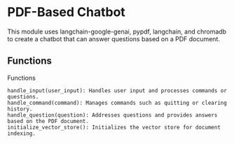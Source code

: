 # PDF-Based Chatbot
This module uses langchain-google-genai, pypdf, langchain, and chromadb to create a chatbot that can answer questions based on a PDF document.
## Functions
Functions

    handle_input(user_input): Handles user input and processes commands or questions.
    handle_command(command): Manages commands such as quitting or clearing history.
    handle_question(question): Addresses questions and provides answers based on the PDF document.
    initialize_vector_store(): Initializes the vector store for document indexing.
